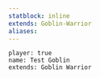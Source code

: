 ```yaml
---
statblock: inline
extends: Goblin-Warrior
aliases:
---
```

```statblock
player: true
name: Test Goblin
extends: Goblin Warrior
```
